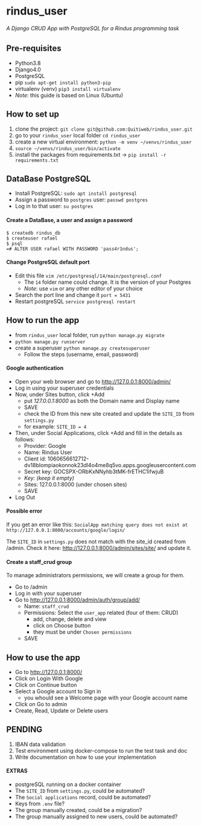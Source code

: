 # rindus_user
###### A Django CRUD App with PostgreSQL for a Rindus programming task

## Pre-requisites
 - Python3.8
 - Django4.0
 - PostgreSQL
 - pip `sudo apt-get install python3-pip`
 - virtualenv (venv) `pip3 install virtualenv`
 - *Note*: this guide is based on Linux (Ubuntu)

## How to set up
 1. clone the project: `git clone git@github.com:Quitiweb/rindus_user.git`
 2. go to your `rindus_user` local folder `cd rindus_user`
 3. create a new virtual environment: `python -m venv ~/venvs/rindus_user`
 4. `source ~/venvs/rindus_user/bin/activate`
 5. install the packages from requirements.txt -> `pip install -r requirements.txt`

## DataBase PostgreSQL

 - Install PostgreSQL: `sudo apt install postgresql`
 - Assign a password to `postgres` user: `passwd postgres`
 - Log in to that user: `su postgres`

#### Create a DataBase, a user and assign a password
```
$ createdb rindus_db
$ createuser rafael
$ psql
=# ALTER USER rafael WITH PASSWORD 'pass4r1ndus';
```

#### Change PostgreSQL default port
 - Edit this file `vim /etc/postgresql/14/main/postgresql.conf`
   - The `14` folder name could change. It is the version of your Postgres
   - *Note*: use `vim` or any other editor of your choice
 - Search the port line and change it `port = 5431`
 - Restart postgreSQL `service postgresql restart`

## How to run the app
 - from `rindus_user` local folder, run `python manage.py migrate`
 - `python manage.py runserver`
 - create a superuser `python manage.py createsuperuser`
   - Follow the steps (username, email, password)

#### Google authentication
 - Open your web browser and go to http://127.0.0.1:8000/admin/
 - Log in using your superuser credentials
 - Now, under Sites button, click +Add
   - put *127.0.0.1:8000* as both the Domain name and Display name
   - SAVE
   - check the ID from this new site created and update the `SITE_ID` from `settings.py`
   - for example: `SITE_ID = 4`
 - Then, under Social Applications, click +Add and fill in the details as follows:
   - Provider: Google
   - Name: Rindus User
   - Client id: 1060656612712-dv18blompiaokonnok23dl4o4me8q5vo.apps.googleusercontent.com
   - Secret key: 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
   - *Key: (keep it empty)*
   - Sites: 127.0.0.1:8000 (under chosen sites)
   - SAVE
 - Log Out

#### Possible error
If you get an error like this:
`SocialApp matching query does not exist at http://127.0.0.1:8000/accounts/google/login/`
  
The `SITE_ID` in `settings.py` does not match with the site_id created from /admin. Check it here:
http://127.0.0.1:8000/admin/sites/site/
and update it.

#### Create a staff_crud group
To manage administrators permissions, we will create a group for them.
 - Go to /admin
 - Log in with your superuser
 - Go to http://127.0.0.1:8000/admin/auth/group/add/
   - Name: `staff_crud`
   - Permissions: Select the `user_app` related (four of them: CRUD)
     - add, change, delete and view
     - click on Choose button
     - they must be under `Chosen permissions`
   - SAVE

## How to use the app

 - Go to http://127.0.0.1:8000/
 - Click on Login With Google
 - Click on Continue button
 - Select a Google account to Sign in
   - you whould see a Welcome page with your Google account name
 - Click on Go to admin
 - Create, Read, Update or Delete users

## PENDING

1. IBAN data validation
2. Test environment using docker-compose to run the test task and doc
3. Write documentation on how to use your implementation

#### EXTRAS
 - postgreSQL running on a docker container
 - The `SITE_ID` from `settings.py`, could be automated?
 - The `Social applications` record, could be automated?
 - Keys from `.env` file?
 - The group manually created, could be a migration?
 - The group manually assigned to new users, could be automated?